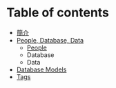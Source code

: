 # Table of contents

* [簡介](README.md)
* [People, Database, Data](people-database-data/README.md)
  * [People](people-database-data/people.md)
  * Database
  * Data
* [Database Models](database-models.md)
* [Tags](tags.md)

